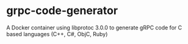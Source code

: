 # grpc-code-generator
A Docker container using libprotoc 3.0.0 to generate gRPC code for C based languages (C++, C#, ObjC, Ruby)
